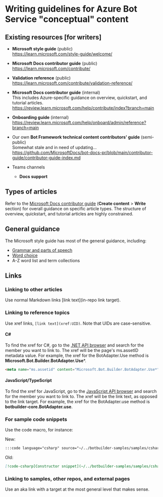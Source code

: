 # Writing guidelines for Azure Bot Service "conceptual" content

## Existing resources [for writers]

- **Microsoft style guide** (public)  
  https://learn.microsoft.com/style-guide/welcome/

- **Microsoft Docs contributor guide** (public)  
  https://learn.microsoft.com/contribute/

- **Validation reference** (public)  
  https://learn.microsoft.com/contribute/validation-reference/

- **Microsoft Docs contributor guide** (internal)  
  This includes Azure-specific guidance on overview, quickstart, and tutorial articles.  
  https://review.learn.microsoft.com/help/contribute/index?branch=main

- **Onboarding guide** (internal)  
  https://review.learn.microsoft.com/help/onboard/admin/reference?branch=main

- Our own **Bot Framework technical content contributors' guide** (semi-public)  
  Somewhat stale and in need of updating…  
  https://github.com/MicrosoftDocs/bot-docs-pr/blob/main/contributor-guide/contributor-guide-index.md

- Teams channels
  - **Docs support**

## Types of articles

Refer to the [Microsoft Docs contributor guide](https://learn.microsoft.com/contribute/) (**Create content** > **Write** section) for overall guidance on specific article types. The structure of overview, quickstart, and tutorial articles are highly constrained.

## General guidance

The Microsoft style guide has most of the general guidance, including:

- [Grammar and parts of speech](https://learn.microsoft.com/style-guide/grammar/grammar-and-parts-of-speech)
- [Word choice](https://learn.microsoft.com/style-guide/word-choice/)
- A-Z word list and term collections

## Links

### Linking to other articles

Use normal Markdown links [link text](in-repo link target).

### Linking to reference topics

Use xref links, `[link text](xref:UID)`. Note that UIDs are case-sensitive.

#### C#

To find the xref for C#, go to the [.NET API browser](https://learn.microsoft.com/dotnet/api/) and search for the member you want to link to. The xref will be the page's ms.assetID metadata value. For example, the xref for the BotAdapter.Use method is **Microsoft.Bot.Builder.BotAdapter.Use***.

```html
<meta name="ms.assetid" content="Microsoft.Bot.Builder.BotAdapter.Use*" />
```

#### JavaScript/TypeScript

To find the xref for JavaScript, go to the [JavaScript API browser](https://learn.microsoft.com/javascript/api/) and search for the member you want to link to. The xref will be the link text, as opposed to the link target. For example, the xref for the BotAdapter.use method is **botbuilder-core.BotAdapter.use**.

### For sample code snippets

Use the code macro, for instance:

New:

```md
:::code language="csharp" source="~/../botbuilder-samples/samples/csharp_dotnetcore/05.multi-turn-prompt/Dialogs/UserProfileDialog.cs" range="2-24,26":::
```

Old:

```md
[!code-csharp[Constructor snippet](~/../botbuilder-samples/samples/csharp_dotnetcore/05.multi-turn-prompt/Dialogs/UserProfileDialog.cs?range=22-41)]
```

### Linking to samples, other repos, and external pages

Use an aka link with a target at the most general level that makes sense.
